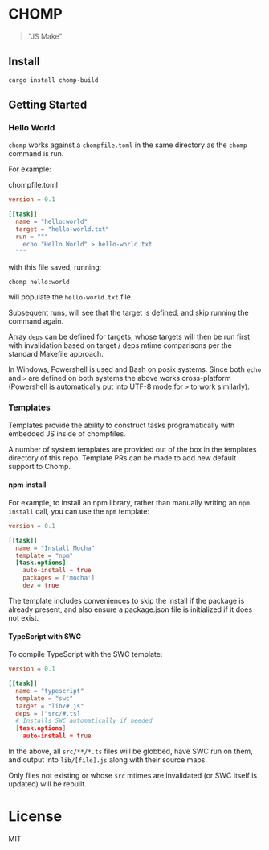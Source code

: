 # CHOMP

> "JS Make"

## Install

```
cargo install chomp-build
```

## Getting Started

### Hello World

`chomp` works against a `chompfile.toml` in the same directory as the `chomp` command is run.

For example:

chompfile.toml
```toml
version = 0.1

[[task]]
  name = "hello:world"
  target = "hello-world.txt"
  run = """
    echo "Hello World" > hello-world.txt
  """
```

with this file saved, running:

```sh
chomp hello:world
```

will populate the `hello-world.txt` file.

Subsequent runs, will see that the target is defined, and skip running the command again.

Array `deps` can be defined for targets, whose targets will then be run first with invalidation based on target / deps mtime comparisons per the standard Makefile approach.

In Windows, Powershell is used and Bash on posix systems. Since both `echo` and `>` are defined on both systems the above works cross-platform (Powershell is automatically put into UTF-8 mode for `>` to work similarly).

### Templates

Templates provide the ability to construct tasks programatically with embedded JS inside of chompfiles.

A number of system templates are provided out of the box in the templates directory of this repo. Template PRs can be made to add new default support to Chomp.

#### npm install

For example, to install an npm library, rather than manually writing an `npm install` call, you can use the `npm` template:

```chompfile.toml
version = 0.1

[[task]]
  name = "Install Mocha"
  template = "npm"
  [task.options]
    auto-install = true
    packages = ['mocha']
    dev = true
```

The template includes conveniences to skip the install if the package is already present, and also ensure a package.json file is initialized if it does not exist.

#### TypeScript with SWC

To compile TypeScript with the SWC template:

```toml
version = 0.1

[[task]]
  name = "typescript"
  template = "swc"
  target = "lib/#.js"
  deps = ["src/#.ts]
  # Installs SWC automatically if needed
  [task.options]
    auto-install = true
```

In the above, all `src/**/*.ts` files will be globbed, have SWC run on them, and output into `lib/[file].js` along with their source maps.

Only files not existing or whose `src` mtimes are invalidated (or SWC itself is updated) will be rebuilt.

# License

MIT
